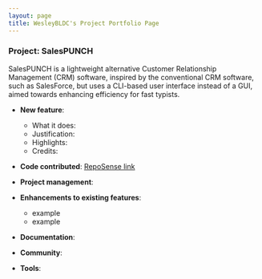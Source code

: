 ```yaml
---
layout: page
title: WesleyBLDC's Project Portfolio Page
---
```


### Project: SalesPUNCH

SalesPUNCH is a lightweight alternative Customer Relationship Management (CRM)
software, inspired by the conventional CRM software, such as SalesForce, but uses
a CLI-based user interface instead of a GUI, aimed towards enhancing efficiency
for fast typists.

* **New feature**:
  * What it does:
  * Justification:
  * Highlights:
  * Credits:

* **Code contributed**: [RepoSense link]()

* **Project management**:

* **Enhancements to existing features**:
  * example
  * example


* **Documentation**:

* **Community**:

* **Tools**:
